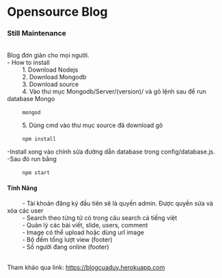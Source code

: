 # Opensource Blog
<h3>Still Maintenance</h3> </br>
Blog đơn giản cho mọi người.  </br>
- How to install </br>
&nbsp;&nbsp;&nbsp;&nbsp;&nbsp;&nbsp;&nbsp;&nbsp; 1. Download Nodejs </br>
&nbsp;&nbsp;&nbsp;&nbsp;&nbsp;&nbsp;&nbsp;&nbsp; 2. Download Mongodb </br>
&nbsp;&nbsp;&nbsp;&nbsp;&nbsp;&nbsp;&nbsp;&nbsp; 3. Download source </br>
&nbsp;&nbsp;&nbsp;&nbsp;&nbsp;&nbsp;&nbsp;&nbsp; 4. Vào thư mục Mongodb/Server/(version)/ và gõ lệnh sau để run database Mongo

&nbsp;&nbsp;&nbsp;&nbsp;&nbsp;&nbsp;&nbsp;&nbsp; ```mongod```

&nbsp;&nbsp;&nbsp;&nbsp;&nbsp;&nbsp;&nbsp;&nbsp; 5. Dùng cmd vào thư mục source đã download gõ

&nbsp;&nbsp;&nbsp;&nbsp;&nbsp;&nbsp;&nbsp;&nbsp; ```npm install```

-Install xong vào chỉnh sửa đường dẫn database trong config/database.js.  </br>
-Sau đó run bằng 

&nbsp;&nbsp;&nbsp;&nbsp;&nbsp;&nbsp;&nbsp;&nbsp; ```npm start```
<h4>Tính Năng</h4>
&nbsp;&nbsp;&nbsp;&nbsp;&nbsp;&nbsp;&nbsp;&nbsp; - Tài khoản đăng ký đầu tiên sẽ là quyền admin. Được quyền sửa và xóa các user </br>
&nbsp;&nbsp;&nbsp;&nbsp;&nbsp;&nbsp;&nbsp;&nbsp; - Search theo từng từ có trong câu search cả tiếng việt </br>
&nbsp;&nbsp;&nbsp;&nbsp;&nbsp;&nbsp;&nbsp;&nbsp; - Quản lý các bài viết, slide, users, comment </br>
&nbsp;&nbsp;&nbsp;&nbsp;&nbsp;&nbsp;&nbsp;&nbsp; - Image có thể upload hoặc dùng url image </br>
&nbsp;&nbsp;&nbsp;&nbsp;&nbsp;&nbsp;&nbsp;&nbsp; - Bộ đếm tổng lượt view (footer) </br>
&nbsp;&nbsp;&nbsp;&nbsp;&nbsp;&nbsp;&nbsp;&nbsp; - Số người đang online (footer)</br> </br>

Tham khảo qua link: https://blogcuaduy.herokuapp.com</br>
